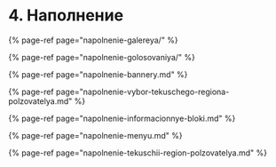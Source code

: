 # 4. Наполнение

{% page-ref page="napolnenie-galereya/" %}

{% page-ref page="napolnenie-golosovaniya/" %}

{% page-ref page="napolnenie-bannery.md" %}

{% page-ref page="napolnenie-vybor-tekuschego-regiona-polzovatelya.md" %}

{% page-ref page="napolnenie-informacionnye-bloki.md" %}

{% page-ref page="napolnenie-menyu.md" %}

{% page-ref page="napolnenie-tekuschii-region-polzovatelya.md" %}

